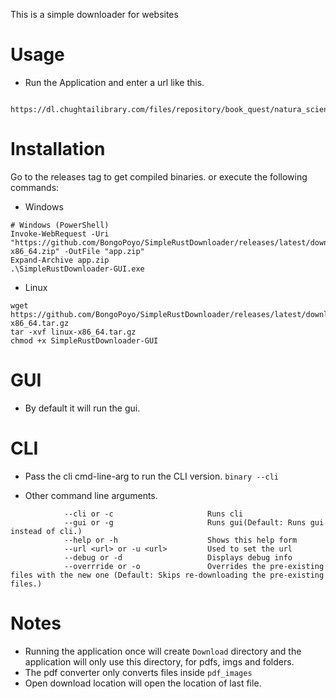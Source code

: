 This is a simple downloader for websites

# Usage

- Run the Application and enter a url like this.
```

https://dl.chughtailibrary.com/files/repository/book_quest/natura_science/1007/
```


# Installation
Go to the releases tag to get compiled binaries.
or execute the following commands:

- Windows
```
# Windows (PowerShell)
Invoke-WebRequest -Uri "https://github.com/BongoPoyo/SimpleRustDownloader/releases/latest/download/win-x86_64.zip" -OutFile "app.zip"
Expand-Archive app.zip
.\SimpleRustDownloader-GUI.exe
```
- Linux
```
wget https://github.com/BongoPoyo/SimpleRustDownloader/releases/latest/download/linux-x86_64.tar.gz
tar -xvf linux-x86_64.tar.gz
chmod +x SimpleRustDownloader-GUI 
```


# GUI
- By default it will run the gui.

# CLI 
- Pass the cli cmd-line-arg to run the CLI version.
```binary --cli```

- Other command line arguments.
```
            --cli or -c                     Runs cli
            --gui or -g                     Runs gui(Default: Runs gui instead of cli.) 
            --help or -h                    Shows this help form
            --url <url> or -u <url>         Used to set the url
            --debug or -d                   Displays debug info
            --overrride or -o               Overrides the pre-existing files with the new one (Default: Skips re-downloading the pre-existing files.)
```


# Notes
- Running the application once will create `Download` directory and the application will only use this directory, for pdfs, imgs and folders.
- The pdf converter only converts files inside `pdf_images`
- Open download location will open the location of last file.
